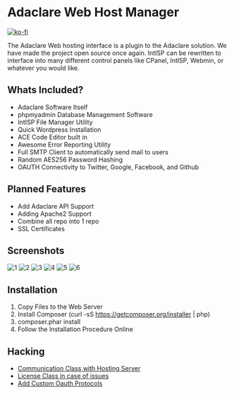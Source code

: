 # Adaclare Web Host Manager

[![ko-fi](https://www.ko-fi.com/img/githubbutton_sm.svg)](https://ko-fi.com/H2H81HAQY)

The Adaclare Web hosting interface is a plugin to the Adaclare solution. We have made the project open source once again. IntISP can be rewritten to interface into many different control panels like CPanel, IntISP, Webmin, or whatever you would like. 


## Whats Included?

- Adaclare Software Itself
- phpmyadmin Database Management Software
- IntISP File Manager Utility
- Quick Wordpress Installation
- ACE Code Editor built in
- Awesome Error Reporting Utility
- Full SMTP Client to automatically send mail to users
- Random AES256 Password Hashing
- OAUTH Connectivity to Twitter, Google, Facebook, and Github

## Planned Features

- Add Adaclare API Support
- Adding Apache2 Support
- Combine all repo into 1 repo
- SSL Certificates


## Screenshots

![1](https://github.com/INTisp/INTisp/blob/master/screenshots/1.png?raw=true)
![2](https://github.com/INTisp/INTisp/blob/master/screenshots/2.png?raw=true)
![3](https://github.com/INTisp/INTisp/blob/master/screenshots/3.png?raw=true)
![4](https://github.com/INTisp/INTisp/blob/master/screenshots/4.png?raw=true)
![5](https://github.com/INTisp/INTisp/blob/master/screenshots/5.png?raw=true)
![6](https://github.com/INTisp/INTisp/blob/master/screenshots/6.png?raw=true)

## Installation

1. Copy Files to the Web Server
2. Install Composer (curl -sS https://getcomposer.org/installer | php)
3. composer.phar install
4. Follow the Installation Procedure Online

## Hacking

- [Communication Class with Hosting Server](https://github.com/INTisp/INTisp/blob/master/includes/classes/communication.class.php)
- [License Class in case of issues](https://github.com/INTisp/INTisp/blob/master/includes/classes/license.class.php)
- [Add Custom Oauth Protocols](https://github.com/INTisp/INTisp/tree/master/includes/oauth)
